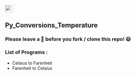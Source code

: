 <img src="https://img.shields.io/badge/Python-000000?style=for-the-badge&logo=python&logoColor=white" height="25">

## Py_Conversions_Temperature 

### Please leave a 🌟 before you fork / clone this repo! 😃

### List of Programs :
* Celsius to Farenheit
* Farenheit to Celsius
